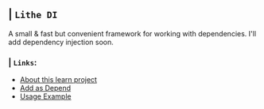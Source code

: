 ## | `Lithe DI`
A small & fast but convenient framework for working with dependencies. I'll add dependency injection soon.

### | `Links`:
* [About this learn project ](https://github.com/suuft/Lithe/blob/master/LEARN.md)
* [Add as Depend](https://github.com/suuft/Lithe/blob/master/.github/DEPEND.md)
* [Usage Example](https://github.com/suuft/Lithe/blob/master/.github/USAGE.md)